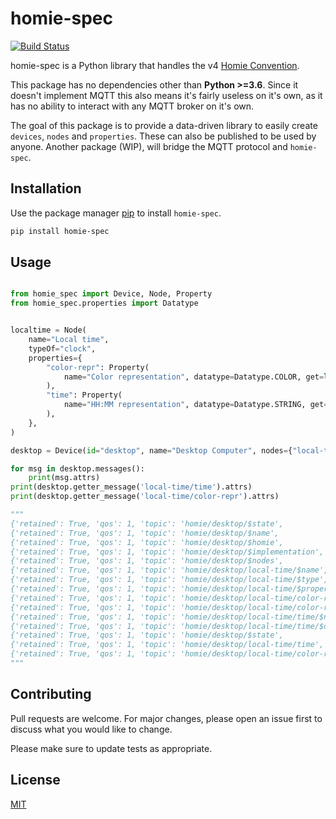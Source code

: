 # homie-spec

[![Build Status](https://travis-ci.com/Qu4tro/homie-spec.svg?branch=master)](https://travis-ci.com/Qu4tro/homie-spec)

homie-spec is a Python library that handles the v4 [Homie Convention](https://homieiot.github.io/).

This package has no dependencies other than **Python >=3.6**. Since it doesn't implement MQTT this also means it's fairly useless on it's own, as it has no ability to interact with any MQTT broker on it's own.

The goal of this package is to provide a data-driven library to easily create `devices`, `nodes` and `properties`. These can also be published to be used by anyone.
Another package (WIP), will bridge the MQTT protocol and `homie-spec`.

## Installation

Use the package manager [pip](https://pip.pypa.io/en/stable/) to install `homie-spec`.

```bash
pip install homie-spec
```

## Usage

```python

from homie_spec import Device, Node, Property
from homie_spec.properties import Datatype


localtime = Node(
    name="Local time",
    typeOf="clock",
    properties={
        "color-repr": Property(
            name="Color representation", datatype=Datatype.COLOR, get=lambda: "233,102,23"
        ),
        "time": Property(
            name="HH:MM representation", datatype=Datatype.STRING, get=lambda: "20:20"
        ),
    },
)

desktop = Device(id="desktop", name="Desktop Computer", nodes={"local-time": localtime})

for msg in desktop.messages():
    print(msg.attrs)
print(desktop.getter_message('local-time/time').attrs)
print(desktop.getter_message('local-time/color-repr').attrs)

"""
{'retained': True, 'qos': 1, 'topic': 'homie/desktop/$state',                          'payload': 'init'}
{'retained': True, 'qos': 1, 'topic': 'homie/desktop/$name',                           'payload': 'Desktop Computer'}
{'retained': True, 'qos': 1, 'topic': 'homie/desktop/$homie',                          'payload': '4.0.0'}
{'retained': True, 'qos': 1, 'topic': 'homie/desktop/$implementation',                 'payload': 'homie-spec'}
{'retained': True, 'qos': 1, 'topic': 'homie/desktop/$nodes',                          'payload': 'local-time'}
{'retained': True, 'qos': 1, 'topic': 'homie/desktop/local-time/$name',                'payload': 'Local time'}
{'retained': True, 'qos': 1, 'topic': 'homie/desktop/local-time/$type',                'payload': 'clock'}
{'retained': True, 'qos': 1, 'topic': 'homie/desktop/local-time/$properties',          'payload': 'color-repr,time'}
{'retained': True, 'qos': 1, 'topic': 'homie/desktop/local-time/color-repr/$name',     'payload': 'Color representation'}
{'retained': True, 'qos': 1, 'topic': 'homie/desktop/local-time/color-repr/$datatype', 'payload': 'color'}
{'retained': True, 'qos': 1, 'topic': 'homie/desktop/local-time/time/$name',           'payload': 'HH:MM representation'}
{'retained': True, 'qos': 1, 'topic': 'homie/desktop/local-time/time/$datatype',       'payload': 'string'}
{'retained': True, 'qos': 1, 'topic': 'homie/desktop/$state',                          'payload': 'ready'}
{'retained': True, 'qos': 1, 'topic': 'homie/desktop/local-time/time',                 'payload': '20:20'}
{'retained': True, 'qos': 1, 'topic': 'homie/desktop/local-time/color-repr',           'payload': '233,102,23'}
"""
```

## Contributing
Pull requests are welcome. For major changes, please open an issue first to discuss what you would like to change.

Please make sure to update tests as appropriate.

## License
[MIT](https://choosealicense.com/licenses/mit/)
